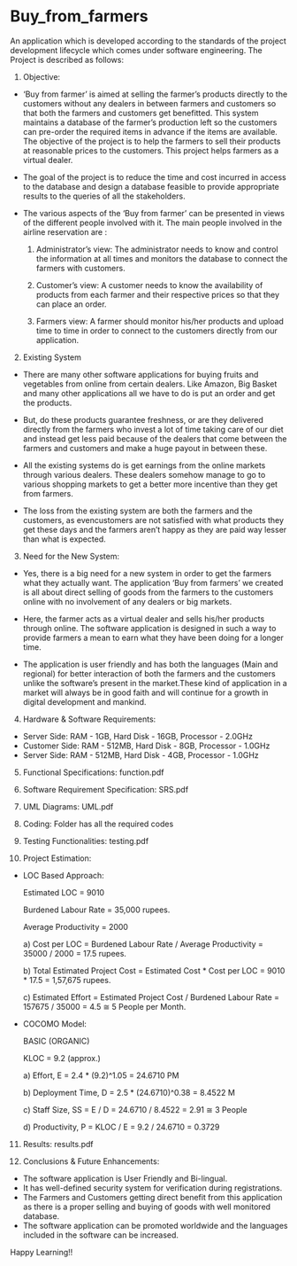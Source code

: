 # Buy_from_farmers

An application which is developed according to the standards of the project development lifecycle which comes under software engineering.
The Project is described as follows:

1. Objective:

- ‘Buy from farmer’ is aimed at selling the farmer’s products directly to the customers without any dealers in between farmers and customers so that both the farmers and 
customers get benefitted. This system maintains a database of the farmer’s production left so the customers can pre-order the required items in advance if the items are available. The objective of the project is to help the farmers to sell their products at reasonable prices to the customers. This project helps farmers as a virtual dealer.

- The goal of the project is to reduce the time and cost incurred in access to the database and design a database feasible to provide appropriate results to the queries of all the stakeholders.

- The various aspects of the ‘Buy from farmer’ can be presented in views of the different people involved with it. The main people involved in the airline reservation are :

  1. Administrator’s view:
The administrator needs to know and control the information at all times and monitors the database to connect the farmers with customers.

  2. Customer’s view:
A customer needs to know the availability of products from each farmer and their respective prices so that they can place an order.

  3.  Farmers view:
A farmer should monitor his/her products and upload time to time in order to connect to the customers directly from our application.

2. Existing System

- There are many other software applications for buying fruits and vegetables from online from certain dealers. Like Amazon, Big Basket and many other applications all we have to do is put an order and get the products. 

- But, do these products guarantee freshness, or are they delivered directly from the farmers who invest a lot of time taking care of our diet and instead get less paid because of the dealers that come between the farmers and customers and make a huge payout in between these.

- All the existing systems do is get earnings from the online markets through various dealers. These dealers somehow manage to go to various shopping markets to get a better 
more incentive than they get from farmers.

- The loss from the existing system are both the farmers and the customers, as evencustomers are not satisfied with what products they get these days and the farmers aren’t 
happy as they are paid way lesser than what is expected.

3. Need for the New System:

- Yes, there is a big need for a new system in order to get the farmers what they actually want. The application ‘Buy from farmers’ we created is all about direct selling of goods from the farmers to the customers online with no involvement of any dealers or big markets.

- Here, the farmer acts as a virtual dealer and sells his/her products through online. The software application is designed in such a way to provide farmers a mean to earn what they have been doing for a longer time.

- The application is user friendly and has both the languages (Main and regional) for better interaction of both the farmers and the customers unlike the software’s present in the market.These kind of application in a market will always be in good faith and will continue for a growth in digital development and mankind.

4. Hardware & Software Requirements:

- Server Side: RAM - 1GB, Hard Disk - 16GB, Processor - 2.0GHz
- Customer Side: RAM - 512MB, Hard Disk - 8GB, Processor - 1.0GHz
- Server Side: RAM - 512MB, Hard Disk - 4GB, Processor - 1.0GHz

5. Functional Specifications: function.pdf
   
6. Software Requirement Specification: SRS.pdf
 
7. UML Diagrams: UML.pdf

8. Coding: Folder has all the required codes 

9. Testing Functionalities: testing.pdf

10. Project Estimation:
    
- LOC Based Approach:
  
  Estimated LOC = 9010

  Burdened Labour Rate = 35,000 rupees.

  Average Productivity = 2000

    a) Cost per LOC = Burdened Labour Rate / Average Productivity = 35000 / 2000 = 17.5 rupees.
 
    b) Total Estimated Project Cost = Estimated Cost * Cost per LOC = 9010 * 17.5 = 1,57,675 rupees.
 
    c) Estimated Effort = Estimated Project Cost / Burdened Labour Rate = 157675 / 35000 = 4.5 ≅ 5 People per Month.
 
- COCOMO Model:

  BASIC (ORGANIC)
  
  KLOC = 9.2 (approx.)
  
  a) Effort, E = 2.4 * (9.2)^1.05 = 24.6710 PM
  
  b) Deployment Time, D = 2.5 * (24.6710)^0.38 = 8.4522 M
  
  c) Staff Size, SS = E / D = 24.6710 / 8.4522 = 2.91 ≅ 3 People
  
  d) Productivity, P = KLOC / E = 9.2 / 24.6710 = 0.3729

11. Results: results.pdf

12. Conclusions & Future Enhancements:
    
- The software application is User Friendly and Bi-lingual.
- It has well-defined security system for verification during registrations.
- The Farmers and Customers getting direct benefit from this application as there is a proper selling and buying of goods with well monitored database.
- The software application can be promoted worldwide and the languages included in the software can be increased.

Happy Learning!!

